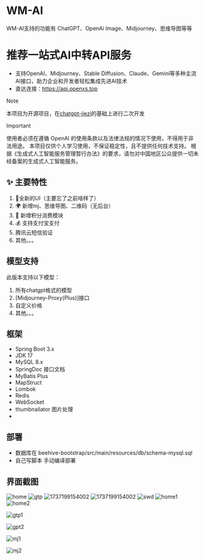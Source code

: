 # WM-AI
WM-AI支持的功能有 ChatGPT、OpenAi Image、Midjourney、思维导图等等

# 推荐一站式AI中转API服务
- 支持OpenAI、Midjourney、Stable Diffusion、Claude、Gemini等多种主流AI接口，助力企业和开发者轻松集成先进AI技术
- 直达连接：https://api.openxs.top

> [!NOTE]  
本项目为开源项目，在[chatgpt-jiezi](https://github.com/hncboy/chatgpt-jiezi)的基础上进行二次开发

> [!IMPORTANT]  
使用者必须在遵循 OpenAI 的使用条款以及法律法规的情况下使用，不得用于非法用途。
本项目仅供个人学习使用，不保证稳定性，且不提供任何技术支持。
根据《生成式人工智能服务管理暂行办法》的要求，请勿对中国地区公众提供一切未经备案的生成式人工智能服务。

## ✨ 主要特性
1. 🎨全新的UI（主要忘了之前啥样了）
2. 🌍 新增mj、思维导图、二维码（无后台）
3. 🎨 新增积分消费模块
4. 💰 支持支付宝支付
5. 腾讯云短信验证
6. 其他。。。

## 模型支持
此版本支持以下模型：
1. 所有chatgpt格式的模型
2. [Midjourney-Proxy(Plus)]接口
3. 自定义价格
4. 其他。。。
## 框架
- Spring Boot 3.x
- JDK 17
- MySQL 8.x
- SpringDoc 接口文档
- MyBatis Plus
- MapStruct
- Lombok
- Redis
- WebSocket
- thumbnailator 图片处理
- 
## 部署
- 数据库在 beehive-bootstrap/src/main/resources/db/schema-mysql.sql
- 自己写脚本 手动编译部署

## 界面截图
![home](https://github.com/user-attachments/assets/d1da91d2-308e-4201-8532-f3781aa19d6b)
![gtp](https://github.com/user-attachments/assets/7a4afc54-219d-4e10-85b7-829ef7e06e02)
![1737199154002](https://github.com/user-attachments/assets/d602111e-aa08-4ace-9344-bb0bbcc93841)
![1737199154002](https://github.com/user-attachments/assets/e9aeeed1-a25c-4323-ac89-7bd5b52334ec)
![swd](https://github.com/user-attachments/assets/f06d0356-2b26-420d-9300-b46f12ff735c)
![home1](https://github.com/user-attachments/assets/cc9a1c8e-f246-4e9b-b56f-aebe1a26d689)
![home2](https://github.com/user-attachments/assets/d4162878-e8d5-404a-97c7-d0f21568228f)

![gtp1](https://github.com/user-attachments/assets/e83238a9-9ce1-4d18-a329-e4d53d9e786f)

![gpt2](https://github.com/user-attachments/assets/190e3613-e281-44e6-a2f7-6c18b26fdde5)

![mj1](https://github.com/user-attachments/assets/dc5b78ab-7a49-45e6-80b2-62a2c0b91a3d)

![mj2](https://github.com/user-attachments/assets/4a537bda-4d26-45d5-ada3-7ea9781a67d4)



